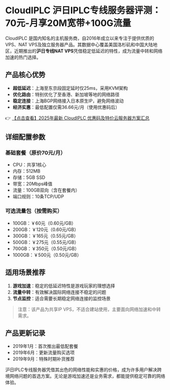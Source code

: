# CloudIPLC 沪日IPLC专线服务器评测：70元-月享20M宽带+100G流量

CloudIPLC 是国内知名的主机服务商，自2016年成立以来专注于提供优质的VPS、NAT VPS及独立服务器产品。其数据中心覆盖美国洛杉矶和中国大陆地区，近期推出的**沪日专线NAT VPS**凭借稳定低延迟的特性，成为流量中转和网络加速的热门选择。

## 产品核心优势

- **超低延迟**：上海至东京段固定延时仅25ms，采用KVM架构
- **优化路由**：特别优化了至香港、新加坡等地的网络路径
- **稳定连接**：上海BGP网络接入日本原生IP，避免网络波动
- **经济实惠**：最低配置仅需36.66元/月（使用优惠码后）

👉 [【点击查看】2025年最新 CloudIPLC 优惠码及特价云服务器方案汇总](https://bit.ly/cloudiplc)

## 详细配置参数

### 基础套餐（原价70元/月）
- CPU：共享1核心
- 内存：512MB
- 存储：5GB SSD
- 带宽：20Mbps峰值
- 流量：100GB双向（含在套餐内）
- 端口规则：10条TCP/UDP

### 可选流量包（按需购买）
- 100GB：￥60元（0.60元/GB）
- 200GB：￥120元（0.60元/GB）
- 300GB：￥165元（0.55元/GB）
- 500GB：￥275元（0.55元/GB）
- 700GB：￥350元（0.50元/GB）
- 1000GB：￥500元（0.50元/GB）

## 适用场景推荐

1. **游戏加速**：稳定的低延迟特性是游戏玩家的理想选择
2. **流量中转**：有效解决国际网络连接不稳定的问题
3. **节点监控**：适合需要长期稳定网络连接的监控场景

> 注意：该产品为共享IP VPS，不适合建站使用，主要面向网络加速和中转需求。

## 产品更新记录

- 2019年1月：首次推出最低配套餐
- 2019年6月：更新流量购买选项
- 2019年9月：特殊时期补货推荐

沪日IPLC专线服务器凭借其出色的网络性能和实惠的价格，成为许多用户解决跨境网络问题的首选方案。无论是游戏加速还是业务需求，都能提供稳定可靠的网络体验。